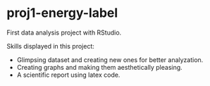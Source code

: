 # proj1-energy-label

First data analysis project with RStudio. 

Skills displayed in this project: 
- Glimpsing dataset and creating new ones for better analyzation.
- Creating graphs and making them aesthetically pleasing.
- A scientific report using latex code. 
